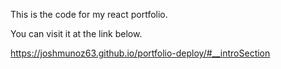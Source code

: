 This is the code for my react portfolio.

You can visit it at the link below.

https://joshmunoz63.github.io/portfolio-deploy/#__introSection
